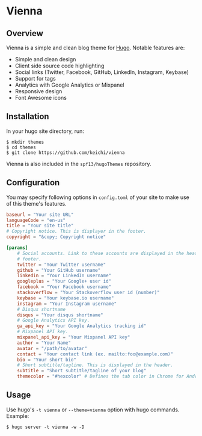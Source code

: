 # Vienna

## Overview

Vienna is a simple and clean blog theme for [Hugo](http://gohugo.io/).
Notable features are:

- Simple and clean design
- Client side source code highlighting
- Social links (Twitter, Facebook, GitHub, LinkedIn, Instagram, Keybase)
- Support for tags
- Analytics with Google Analytics or Mixpanel
- Responsive design
- Font Awesome icons

## Installation

In your hugo site directory, run:

```shell
$ mkdir themes
$ cd themes
$ git clone https://github.com/keichi/vienna
```

Vienna is also included in the `spf13/hugoThemes` repository.

## Configuration

You may specify following options in `config.toml` of your site to make use of
this theme's features.

```toml
baseurl = "Your site URL"
languageCode = "en-us"
title = "Your site title"
# Copyright notice. This is displayer in the footer.
copyright = "&copy; Copyright notice"

[params]
    # Social accounts. Link to these accounts are displayed in the header and
    # footer.
    twitter = "Your Twitter username"
    github = "Your GitHub username"
    linkedin = "Your LinkedIn username"
    googleplus = "Your Google+ user id"
    facebook = "Your Facebook username"
    stackoverflow = "Your Stackoverflow user id (number)"
    keybase = "Your keybase.io username"
    instagram = "Your Instagram username"
    # Disqus shortname
    disqus = "Your disqus shortname"
    # Google Analytics API key.
    ga_api_key = "Your Google Analytics tracking id"
    # Mixpanel API key.
    mixpanel_api_key = "Your Mixpanel API key"
    author = "Your Name"
    avatar = "/path/to/avatar"
    contact = "Your contact link (ex. mailto:foo@example.com)"
    bio = "Your short bio"
    # Short subtitle/tagline. This is displayed in the header.
    subtitle = "Short subtitle/tagline of your blog"
    themecolor = "#hexcolor" # Defines the tab color in Chrome for Android.
```

## Usage

Use hugo's `-t vienna` or `--theme=vienna` option with hugo commands.
Example:

```shell
$ hugo server -t vienna -w -D
```
